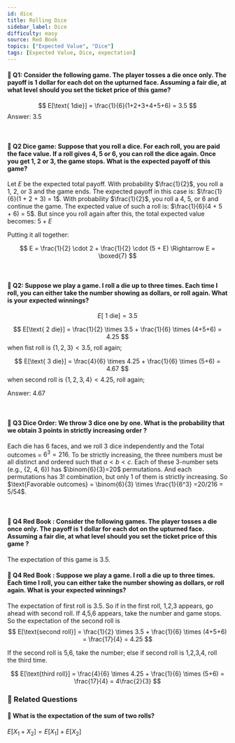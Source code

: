 ```yaml
---
id: dice
title: Rolling Dice
sidebar_label: Dice
difficulty: easy
source: Red Book
topics: ["Expected Value", "Dice"]
tags: [Expected Value, Dice, expectation]
---
```

#### 📖 Q1:  Consider the following game. The player tosses a die once only. The payoff is 1 dollar for each dot on the upturned face. Assuming a fair die, at what level should you set the ticket price of this game? 

$$
E[\text{ 1die}] = \frac{1}{6}(1+2+3+4+5+6) = 3.5
$$
Answer: 3.5


&nbsp;

#### 📖 Q2 Dice game: Suppose that you roll a dice. For each roll, you are paid the face value. If a roll gives 4, 5 or 6, you can roll the dice again. Once you get 1, 2 or 3, the game stops. What is the expected payoff of this game? 



Let $E$ be the expected total payoff. With probability $\frac{1}{2}$, you roll a 1, 2, or 3 and the game ends. The expected payoff in this case is: $\frac{1}{6}(1 + 2 + 3) = 1$. With probability $\frac{1}{2}$, you roll a 4, 5, or 6 and continue the game. The expected value of such a roll is: $\frac{1}{6}(4 + 5 + 6) = 5$. But since you roll again after this, the total expected value becomes: $5 + E$

Putting it all together:

$$
E = \frac{1}{2} \cdot 2 + \frac{1}{2} \cdot (5 + E) \Rightarrow E = \boxed{7}
$$

&nbsp;

#### 📖 Q2:  Suppose we play a game. I roll a die up to three times. Each time I roll, you can either take the number showing as dollars, or roll again. What is your expected winnings? 
$$ 
E[\text{ 1 die}] = 3.5 
$$

$$ 
E[\text{ 2 die}] = \frac{1}{2} \times 3.5 + \frac{1}{6} \times (4+5+6) = 4.25
$$ 
when fist roll is $\{1,2,3\} < 3.5$, roll again; 

$$ 
E[\text{ 3 die}] = \frac{4}{6} \times 4.25 + \frac{1}{6} \times (5+6) = 4.67
$$ 
when second roll is $\{1,2,3,4\} < 4.25$, roll again; 

Answer: 4.67



&nbsp;

#### 📖 **Q3 Dice Order**: We throw 3 dice one by one. What is the probability that we obtain 3 points in strictly increasing order ?

Each die has 6 faces, and we roll 3 dice independently and the Total outcomes = $6^3 = 216$. To be strictly increasing, the three numbers must be all distinct and ordered such that $a < b < c$. Each of these 3-number sets (e.g., {2, 4, 6}) has $\binom{6}{3}=20$ permutations. And each permutations has $3!$ combination, but only 1 of them is strictly increasing. So $\text{Favorable outcomes} = \binom{6}{3} \times \frac{1}{6^3} =20/216 = 5/54$. 



&nbsp;


#### 📖 **Q4 Red Book** :  Consider the following games. The player tosses a die once only. The payoff is 1 dollar for each dot on the upturned face. Assuming a fair die, at what level should you set the ticket price of this game ? 
 



The expectation of this game is 3.5. 


#### 📖 **Q4 Red Book** :  Suppose we play a game. I roll a die up to three times. Each time I roll, you can either take the number showing as dollars, or roll again. What is your expected winnings? 



The expectation of first roll is 3.5. So if in the first roll, 1,2,3 appears, go ahead with second roll. If 4,5,6 appears, take the number and game stops. So the expectation of the second roll is 
$$ 
E[\text{second roll}] = \frac{1}{2} \times 3.5 + \frac{1}{6} \times (4+5+6) = \frac{17}{4} = 4.25
$$

If the second roll is 5,6, take the number; else if second roll is 1,2,3,4, roll the third time. 

$$ 
E[\text{third roll}] = \frac{4}{6} \times 4.25 + \frac{1}{6} \times (5+6) = \frac{17}{4} = 4\frac{2}{3}
$$






### 📖 Related Questions

#### 🎲 What is the expectation of the sum of two rolls?
$E[X_1 + X_2] = E[X_1] + E[X_2]$  

&nbsp;

